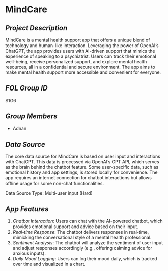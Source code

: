 # MindCare

## *Project Description*
MindCare is a mental health support app that offers a unique blend of technology and human-like interaction. Leveraging the power of OpenAI’s ChatGPT, the app provides users with AI-driven support that mimics the experience of speaking to a psychiatrist. Users can track their emotional well-being, receive personalized support, and explore mental health resources, all in a confidential and secure environment. The app aims to make mental health support more accessible and convenient for everyone.

## *FOL Group ID*
S1G6

## *Group Members*
- Adnan

## *Data Source*
The core data source for MindCare is based on user input and interactions with ChatGPT. This data is processed via OpenAI’s GPT API, which serves as the brain behind the chatbot feature. Some user-specific data, such as emotional history and app settings, is stored locally for convenience. The app requires an internet connection for chatbot interactions but allows offline usage for some non-chat functionalities.

Data Source Type: Multi-user input (Hard)

## *App Features*
1. *Chatbot Interaction*: Users can chat with the AI-powered chatbot, which provides emotional support and advice based on their input.
2. *Real-time Response*: The chatbot delivers responses in real-time, mimicking the conversational style of a mental health professional.
3. *Sentiment Analysis*: The chatbot will analyze the sentiment of user input and adjust responses accordingly (e.g., offering calming advice for anxious inputs).
4. *Daily Mood Logging*: Users can log their mood daily, which is tracked over time and visualized in a chart.